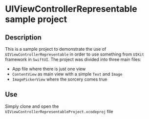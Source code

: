 # UIViewControllerRepresentable sample project
## Description
This is a sample project to demonstrate the use of `UIViewControllerRepresentable` in order to use something from `UIKit` framework in `SwiftUI`.
The project was divided into three main files:
- App file where there is just one view
- `ContentView` as main view with a simple `Text` and `Image`
- `ImagePickerView` where the sorcery comes true
## Use
Simply clone and open the `UIViewControllerRepresentableProject.xcodeproj` file